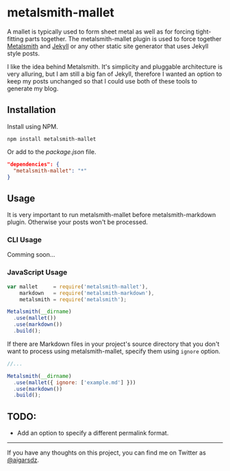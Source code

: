 # metalsmith-mallet

A mallet is typically used to form sheet metal as well as for forcing tight-fitting parts together. The metalsmith-mallet plugin is used to force together [Metalsmith](http://www.metalsmith.io "Metalsmith") and [Jekyll](http://jekyllrb.com "Jekyll - Simple, blog-aware, static sites") or any other static site generator that uses Jekyll style posts.

I like the idea behind Metalsmith. It's simplicity and pluggable architecture is very alluring, but I am still a big fan of Jekyll, therefore I wanted an option to keep my posts unchanged so that I could use both of these tools to generate my blog.

## Installation

Install using NPM.

    npm install metalsmith-mallet

Or add to the *package.json* file.

```json
"dependencies": {
  "metalsmith-mallet": "*"
}
```

## Usage

It is very important to run metalsmith-mallet before metalsmith-markdown plugin. Otherwise your posts won't be processed.

### CLI Usage

Comming soon...

### JavaScript Usage

```js
var mallet     = require('metalsmith-mallet'),
    markdown   = require('metalsmith-markdown'),
    metalsmith = require('metalsmith');

Metalsmith(__dirname)
  .use(mallet())
  .use(markdown())
  .build();
```

If there are Markdown files in your project's source directory that you don't want to process using metalsmith-mallet, specify them using `ignore` option.

```js
//...

Metalsmith(__dirname)
  .use(mallet({ ignore: ['example.md'] }))
  .use(markdown())
  .build();
```

## TODO:

- Add an option to specify a different permalink format.

---

If you have any thoughts on this project, you can find me on Twitter as [@aigarsdz](http://twitter.com/aigarsdz).
